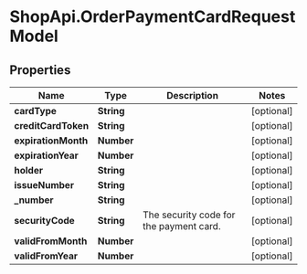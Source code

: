 # ShopApi.OrderPaymentCardRequestModel

## Properties
Name | Type | Description | Notes
------------ | ------------- | ------------- | -------------
**cardType** | **String** |  | [optional] 
**creditCardToken** | **String** |  | [optional] 
**expirationMonth** | **Number** |  | [optional] 
**expirationYear** | **Number** |  | [optional] 
**holder** | **String** |  | [optional] 
**issueNumber** | **String** |  | [optional] 
**_number** | **String** |  | [optional] 
**securityCode** | **String** | The security code for the payment card. | [optional] 
**validFromMonth** | **Number** |  | [optional] 
**validFromYear** | **Number** |  | [optional] 


